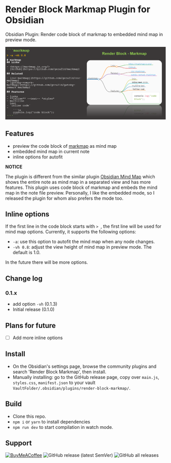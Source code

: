 # Render Block Markmap Plugin for Obsidian

Obsidian Plugin: Render code block of markmap to embedded mind map in preview mode.

![](https://raw.githubusercontent.com/xpgo/obsidian-render-block-markmap/master/image/render-block-markmap1.png)

## Features

- preview the code block of [markmap](https://markmap.js.org/) as mind map
- embedded mind map in current note
- inline options for autofit

**NOTICE**

The plugin is different from the similar plugin [Obsidian Mind Map](https://github.com/lynchjames/obsidian-mind-map) which shows the entire note as mind map in a separated view and has more features. This plugin uses code block of markmap and embeds the mind map in the note file preview. Personally, I like the embedded mode, so I released the plugin for whom also prefers the mode too.

## Inline options

If the first line in the code block starts with `> `, the first line will be used for mind map options. Currently, it supports the following options:

- `-a`: use this option to autofit the mind map when any node changes.
- `-vh 0.8`: adjust the view height of mind map in preview mode. The default is 1.0.

In the future there will be more options.

## Change log

### 0.1.x

- add option `-vh` (0.1.3)
- Initial release (0.1.0)

## Plans for future

- [ ] Add more inline options

## Install

- On the Obsidian's settings page, browse the community plugins and search 'Render Block Markmap', then install.
- Manually installing: go to the GitHub release page, copy over `main.js`, `styles.css`, `manifest.json` to your vault `VaultFolder/.obsidian/plugins/render-block-markmap/`.

## Build

- Clone this repo.
- `npm i` or `yarn` to install dependencies
- `npm run dev` to start compilation in watch mode.

## Support

[<img src="https://cdn.buymeacoffee.com/buttons/v2/default-yellow.png" alt="BuyMeACoffee" width="100">](https://www.buymeacoffee.com/xpgo)
![GitHub release (latest SemVer)](https://img.shields.io/github/v/release/xpgo/obsidian-render-block-markmap?style=for-the-badge)
![GitHub all releases](https://img.shields.io/github/downloads/xpgo/obsidian-render-block-markmap/total?style=for-the-badge)
